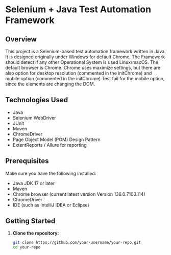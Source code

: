 # Selenium + Java Test Automation Framework

## Overview

This project is a Selenium-based test automation framework written in Java. It is designed originally under Windows for default Chrome. The Framework should detect if any other Operational System is used Linux/macOS.
The default browser is Chrome. Chrome uses maximize settings, but there are also option for desktop resolution (commented in the initChrome) and mobile option (commented in the initChrome) Test fail for the mobile option, since the elements are changing the DOM. 
## Technologies Used

- Java
- Selenium WebDriver
- JUnit
- Maven
- ChromeDriver
- Page Object Model (POM) Design Pattern
- ExtentReports / Allure for reporting

## Prerequisites

Make sure you have the following installed:

- Java JDK 17 or later
- Maven 
- Chrome browser (current latest version Version 136.0.7103.114)
- ChromeDriver 
- IDE (such as IntelliJ IDEA or Eclipse)

## Getting Started

1. **Clone the repository:**

   ```bash
   git clone https://github.com/your-username/your-repo.git
   cd your-repo